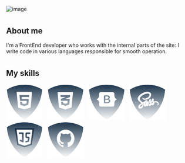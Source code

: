 ![image](https://www.leanyou.pl/wp-content/uploads/2020/08/MTM-Methods-Time-Measurement-1024x390.jpg)

# <h2>About me</h2>

<p>I'm a FrontEnd developer who works with the internal parts of the site: I write code in various languages responsible for smooth operation.</p>

# <h2>My skills</h2>

![html5](./img/html.svg) &nbsp;
![css](./img/css.svg) &nbsp;
![Botstrap](./img/bootstrap.svg) &nbsp;
![Sass](./img/sass.svg) &nbsp;
![JS](./img/js.svg) &nbsp;
![Github](./img/github.svg) &nbsp;

<!--
![ReactJS](./img/reactjs.svg) &nbsp;
![NodeJS](./img/nodejs.svg) &nbsp;
-->




